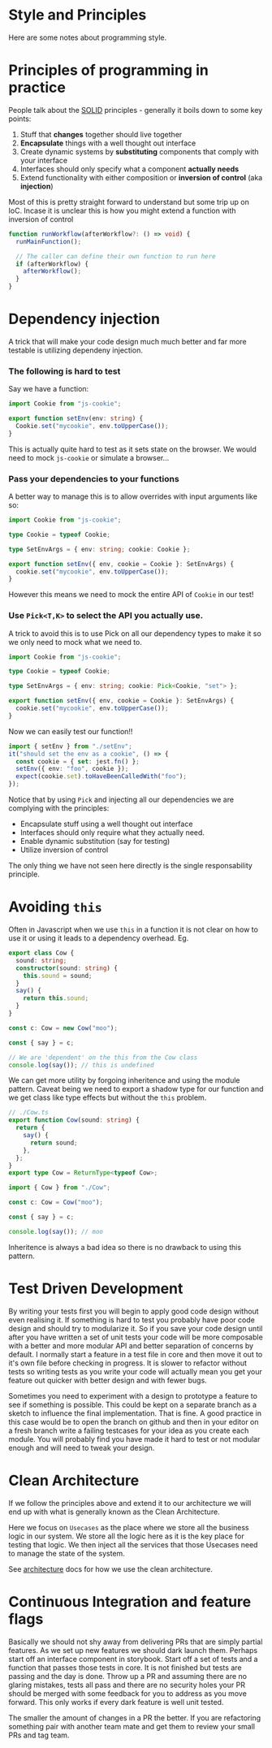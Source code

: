 # Style and Principles

Here are some notes about programming style.

# Principles of programming in practice

People talk about the [SOLID](https://en.wikipedia.org/wiki/SOLID) principles - generally it boils down to some key points:

1. Stuff that **changes** together should live together
1. **Encapsulate** things with a well thought out interface
1. Create dynamic systems by **substituting** components that comply with your interface
1. Interfaces should only specify what a component **actually needs**
1. Extend functionality with either composition or **inversion of control** (aka **injection**)

Most of this is pretty straight forward to understand but some trip up on IoC. Incase it is unclear this is how you might extend a function with inversion of control

```ts
function runWorkflow(afterWorkflow?: () => void) {
  runMainFunction();

  // The caller can define their own function to run here
  if (afterWorkflow) {
    afterWorkflow();
  }
}
```

# Dependency injection

A trick that will make your code design much much better and far more testable is utilizing dependeny injection.

### The following is hard to test

Say we have a function:

```ts
import Cookie from "js-cookie";

export function setEnv(env: string) {
  Cookie.set("mycookie", env.toUpperCase());
}
```

This is actually quite hard to test as it sets state on the browser. We would need to mock `js-cookie` or simulate a browser...

### Pass your dependencies to your functions

A better way to manage this is to allow overrides with input arguments like so:

```ts
import Cookie from "js-cookie";

type Cookie = typeof Cookie;

type SetEnvArgs = { env: string; cookie: Cookie };

export function setEnv({ env, cookie = Cookie }: SetEnvArgs) {
  cookie.set("mycookie", env.toUpperCase());
}
```

However this means we need to mock the entire API of `Cookie` in our test!

### Use `Pick<T,K>` to select the API you actually use.

A trick to avoid this is to use Pick on all our dependency types to make it so we only need to mock what we need to.

```ts
import Cookie from "js-cookie";

type Cookie = typeof Cookie;

type SetEnvArgs = { env: string; cookie: Pick<Cookie, "set"> };

export function setEnv({ env, cookie = Cookie }: SetEnvArgs) {
  cookie.set("mycookie", env.toUpperCase());
}
```

Now we can easily test our function!!

```ts
import { setEnv } from "./setEnv";
it("should set the env as a cookie", () => {
  const cookie = { set: jest.fn() };
  setEnv({ env: "foo", cookie });
  expect(cookie.set).toHaveBeenCalledWith("foo");
});
```

Notice that by using `Pick` and injecting all our dependencies we are complying with the principles:

- Encapsulate stuff using a well thought out interface
- Interfaces should only require what they actually need.
- Enable dynamic substitution (say for testing)
- Utilize inversion of control

The only thing we have not seen here directly is the single responsability principle.

# Avoiding `this`

Often in Javascript when we use `this` in a function it is not clear on how to use it or using it leads to a dependency overhead. Eg.

```ts
export class Cow {
  sound: string;
  constructor(sound: string) {
    this.sound = sound;
  }
  say() {
    return this.sound;
  }
}
```

```ts
const c: Cow = new Cow("moo");

const { say } = c;

// We are 'dependent' on the this from the Cow class
console.log(say()); // this is undefined
```

We can get more utility by forgoing inheritence and using the module pattern. Caveat being we need to export a shadow type for our function and we get class like type effects but without the `this` problem.

```ts
// ./Cow.ts
export function Cow(sound: string) {
  return {
    say() {
      return sound;
    },
  };
}
export type Cow = ReturnType<typeof Cow>;
```

```ts
import { Cow } from "./Cow";

const c: Cow = Cow("moo");

const { say } = c;

console.log(say()); // moo
```

Inheritence is always a bad idea so there is no drawback to using this pattern.

# Test Driven Development

By writing your tests first you will begin to apply good code design without even realising it. If something is hard to test you probably have poor code design and should try to modularize it. So if you save your code design until after you have written a set of unit tests your code will be more composable with a better and more modular API and better separation of concerns by default. I normally start a feature in a test file in core and then move it out to it's own file before checking in progress. It is slower to refactor without tests so writing tests as you write your code will actually mean you get your feature out quicker with better design and with fewer bugs.

Sometimes you need to experiment with a design to prototype a feature to see if something is possible. This could be kept on a separate branch as a sketch to influence the final implementation. That is fine. A good practice in this case would be to open the branch on github and then in your editor on a fresh branch write a failing testcases for your idea as you create each module. You will probably find you have made it hard to test or not modular enough and will need to tweak your design.

# Clean Architecture

If we follow the principles above and extend it to our architecture we will end up with what is generally known as the Clean Architecture.

Here we focus on `Usecases` as the place where we store all the business logic in our system. We store all the logic here as it is the key place for testing that logic. We then inject all the services that those Usecases need to manage the state of the system.

See [architecture](architecture.md) docs for how we use the clean architecture.

# Continuous Integration and feature flags

Basically we should not shy away from delivering PRs that are simply partial features. As we set up new features we should dark launch them. Perhaps start off an interface component in storybook. Start off a set of tests and a function that passes those tests in core. It is not finished but tests are passing and the day is done. Throw up a PR and assuming there are no glaring mistakes, tests all pass and there are no security holes your PR should be merged with some feedback for you to address as you move forward. This only works if every dark feature is well unit tested.

The smaller the amount of changes in a PR the better. If you are refactoring something pair with another team mate and get them to review your small PRs and tag team.
